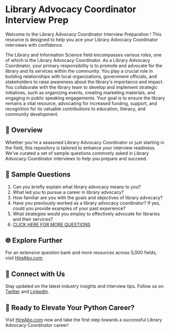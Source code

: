 # Library Advocacy Coordinator Interview Prep

Welcome to the Library Advocacy Coordinator Interview Preparation ! This resource is designed to help you ace your Library Advocacy Coordinator interviews with confidence.

The Library and Information Science field encompasses various roles, one of which is the Library Advocacy Coordinator. As a Library Advocacy Coordinator, your primary responsibility is to promote and advocate for the library and its services within the community. You play a crucial role in building relationships with local organizations, government officials, and stakeholders to raise awareness about the library's importance and impact. You collaborate with the library team to develop and implement strategic initiatives, such as organizing events, creating marketing materials, and engaging in public speaking engagements. Your goal is to ensure the library remains a vital resource, advocating for increased funding, support, and recognition for its valuable contributions to education, literacy, and community development.

## 🚀 Overview

Whether you're a seasoned Library Advocacy Coordinator or just starting in the field, this repository is tailored to enhance your interview readiness. We've curated a set of sample questions commonly asked in Library Advocacy Coordinator interviews to help you prepare and succeed.

## 📝 Sample Questions

1. Can you briefly explain what library advocacy means to you?
2. What led you to pursue a career in library advocacy?
3. How familiar are you with the goals and objectives of library advocacy?
4. Have you previously worked as a library advocacy coordinator? If yes, could you provide examples of your past experience?
5. What strategies would you employ to effectively advocate for libraries and their services?
6. [CLICK HERE FOR MORE QUESTIONS](https://hireabo.com/job/18_0_45/Library%20Advocacy%20Coordinator)

## 🌐 Explore Further

For an extensive question bank and more resources across 5,000 fields, visit [HireAbo.com](https://www.hireabo.com).

## 📱 Connect with Us

Stay updated on the latest industry insights and interview tips. Follow us on [Twitter](https://twitter.com/hireabo) and [LinkedIn](https://www.linkedin.com/in/hire-abo-3609972a8/).

## 🚀 Ready to Elevate Your Python Career?

Visit [HireAbo.com](https://www.hireabo.com) now and take the first step towards a successful Library Advocacy Coordinator career!